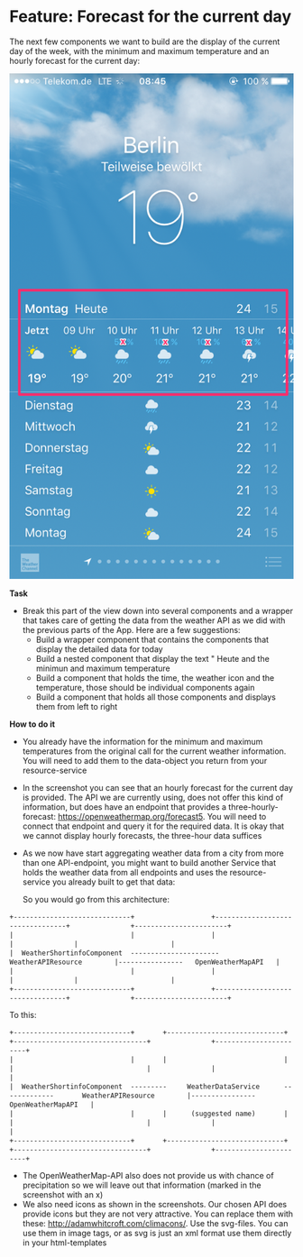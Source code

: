# Feature: Forecast for the current day

The next few components we want to build are the display of the current day of the week, with the minimum and maximum temperature and an hourly forecast for the current day:

![Forecast for current day](../assets/weather_for_city_current_forecast.png)

**Task**
* Break this part of the view down into several components and a wrapper that takes care of getting the data from the weather API as we did with the previous parts of the App. Here are a few suggestions:
    * Build a wrapper component that contains the components that display the detailed data for today
    * Build a nested component that display the text "<current day> Heute and the minimun and maximum temperature
    * Build a component that holds the time, the weather icon and the temperature, those should be individual components again
    * Build a component that holds all those components and displays them from left to right

**How to do it**
* You already have the information for the minimum and maximum temperatures from the original call for the current weather information. You will need to add them to the data-object you return from your resource-service
* In the screenshot you can see that an hourly forecast for the current day is provided. The API we are currently using, does not offer this kind of information, but does have an endpoint that provides a three-hourly-forecast: https://openweathermap.org/forecast5. You will need to connect that endpoint and query it for the required data. It is okay that we cannot display hourly forecasts, the three-hour data suffices 
* As we now have start aggregating weather data from a city from more than one API-endpoint, you might want to build another Service that holds the weather data from all endpoints and uses the resource-service you already built to get that data:

    So you would go from this architecture:

```
+-----------------------------+                   +---------------------------------+               +-----------------------+
|                             |                   |                                 |               |                       |
|  WeatherShortinfoComponent  ----------------------      WeatherAPIResource        |----------------   OpenWeatherMapAPI   |
|                             |                   |                                 |               |                       |
+-----------------------------+                   +---------------------------------+               +-----------------------+
```

To this:

```
+-----------------------------+       +-----------------------------+           +---------------------------------+               +-----------------------+
|                             |       |                             |           |                                 |               |                       |
|  WeatherShortinfoComponent  ---------     WeatherDataService      -------------       WeatherAPIResource        |----------------   OpenWeatherMapAPI   |
|                             |       |      (suggested name)       |           |                                 |               |                       |
+-----------------------------+       +-----------------------------+           +---------------------------------+               +-----------------------+
```

* The OpenWeatherMap-API also does not provide us with chance of precipitation so we will leave out that information (marked in the screenshot with an x)
* We also need icons as shown in the screenshots. Our chosen API does provide icons but they are not very attractive. You can replace them with these: http://adamwhitcroft.com/climacons/. Use the svg-files. You can use them in image tags, or as svg is just an xml format use them directly in your html-templates

